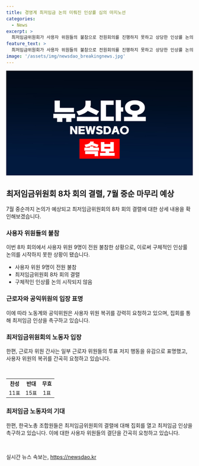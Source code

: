 ```yaml
---
title: 경영계 최저임금 논의 미뤄진 인상률 심의 마지노선
categories:
  - News
excerpt: >
  최저임금위원회가 사용자 위원들의 불참으로 전원회의를 진행하지 못하고 상당한 인상률 논의를 시작하지 못하고 있는 상황. 근로자 위원들의 투표 방해 행위, 공익위원의 이에 대한 경고 등으로 노동계와 경영계의 갈등과 이를 둘러싼 논란이 계속되고 있다. 최저임금 결정이 이에 따라 7월 중순까지 논의되어야 하지만, 전망은 낙관적이지 않다.
feature_text: >
  최저임금위원회가 사용자 위원들의 불참으로 전원회의를 진행하지 못하고 상당한 인상률 논의를 시작하지 못하고 있는 상황. 근로자 위원들의 투표 방해 행위, 공익위원의 이에 대한 경고 등으로 노동계와 경영계의 갈등과 이를 둘러싼 논란이 계속되고 있다. 최저임금 결정이 이에 따라 7월 중순까지 논의되어야 하지만, 전망은 낙관적이지 않다.
image: '/assets/img/newsdao_breakingnews.jpg'
---
```


<p><img src="/assets/img/newsdao_breakingnews.jpg" alt="ranknews 속보" /></p>

<h2 data-ke-size="size26">최저임금위원회 8차 회의 결렬, 7월 중순 마무리 예상</h2>

<p data-ke-size="size16">7월 중순까지 논의가 예상되고 최저임금위원회의 8차 회의 결렬에 대한 상세 내용을 확인해보겠습니다. </p>

<h3><b>사용자 위원들의 불참</b></h3>

<p data-ke-size="size16">이번 8차 회의에서 사용자 위원 9명이 전원 불참한 상황으로, 이로써 구체적인 인상률 논의를 시작하지 못한 상황이 됐습니다.</p>

<ul>
    <li>사용자 위원 9명이 전원 불참</li>
    <li>최저임금위원회 8차 회의 결렬</li>
    <li>구체적인 인상률 논의 시작되지 않음</li>
</ul>

<h3><b>근로자와 공익위원의 입장 표명</b></h3>

<p data-ke-size="size16">이에 따라 노동계와 공익위원은 사용자 위원 복귀를 강력히 요청하고 있으며, 집회를 통해 최저임금 인상을 촉구하고 있습니다.</p>

<h3><b>최저임금위원회의 노동자 입장</b></h3>

<p data-ke-size="size16">한편, 근로자 위원 간사는 일부 근로자 위원들의 투표 저지 행동을 유감으로 표명했고, 사용자 위원의 복귀를 간곡히 요청하고 있습니다.</p>

<p data-ke-size="size16">&nbsp;</p>

<table>
    <tr>
        <td style="text-align: center; height: 17px;"><b>찬성</b></td>
        <td style="text-align: center; height: 17px;"><b>반대</b></td>
        <td style="text-align: center; height: 17px;"><b>무효</b></td>
    </tr>
    <tr>
        <td style="text-align: center; height: 17px;">11표</td>
        <td style="text-align: center; height: 17px;">15표</td>
        <td style="text-align: center; height: 17px;">1표</td>
    </tr>
</table>

<h3><b>최저임금 노동자의 기대</b></h3>

<p data-ke-size="size16">한편, 한국노총 조합원들은 최저임금위원회의 결렬에 대해 집회를 열고 최저임금 인상을 촉구하고 있습니다. 이에 대한 사용자 위원들의 결단을 간곡히 요청하고 있습니다.</p>

<p data-ke-size="size16">&nbsp;</p>
실시간 뉴스 속보는, <a href="https://newsdao.kr" rel="dofollow">https://newsdao.kr</a>


